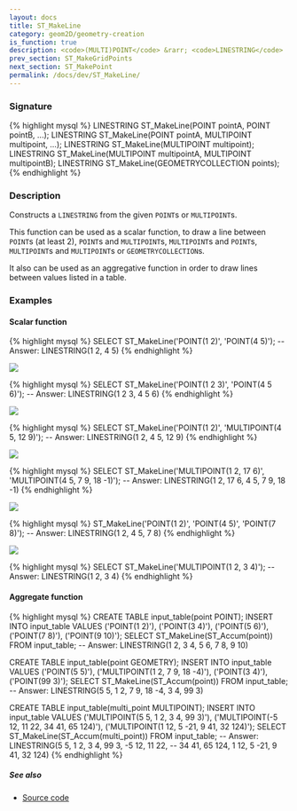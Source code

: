 ```yaml
---
layout: docs
title: ST_MakeLine
category: geom2D/geometry-creation
is_function: true
description: <code>(MULTI)POINT</code> &rarr; <code>LINESTRING</code>
prev_section: ST_MakeGridPoints
next_section: ST_MakePoint
permalink: /docs/dev/ST_MakeLine/
---
```


### Signature

{% highlight mysql %}
LINESTRING ST_MakeLine(POINT pointA, POINT pointB, ...);
LINESTRING ST_MakeLine(POINT pointA, MULTIPOINT multipoint, ...);
LINESTRING ST_MakeLine(MULTIPOINT multipoint);
LINESTRING ST_MakeLine(MULTIPOINT multipointA, MULTIPOINT multipointB);
LINESTRING ST_MakeLine(GEOMETRYCOLLECTION points);
{% endhighlight %}

### Description

Constructs a `LINESTRING` from the given `POINT`s or `MULTIPOINT`s.

This function can be used as a scalar function, to draw a line between `POINT`s (at least 2), `POINT`s and `MULTIPOINT`s, `MULTIPOINT`s and `POINT`s, `MULTIPOINT`s and `MULTIPOINT`s or `GEOMETRYCOLLECTION`s.

It also can be used as an aggregative function in order to draw lines between values listed in a table.

### Examples

#### Scalar function
{% highlight mysql %}
SELECT ST_MakeLine('POINT(1 2)', 'POINT(4 5)');
-- Answer:     LINESTRING(1 2, 4 5)
{% endhighlight %}

<img class="displayed" src="../ST_MakeLine_1.png"/>

{% highlight mysql %}
SELECT ST_MakeLine('POINT(1 2 3)', 'POINT(4 5 6)');
-- Answer:     LINESTRING(1 2 3, 4 5 6)
{% endhighlight %}

<img class="displayed" src="../ST_MakeLine_2.png"/>

{% highlight mysql %}
SELECT ST_MakeLine('POINT(1 2)', 'MULTIPOINT(4 5, 12 9)');
-- Answer:     LINESTRING(1 2, 4 5, 12 9)
{% endhighlight %}

<img class="displayed" src="../ST_MakeLine_3.png"/>

{% highlight mysql %}
SELECT ST_MakeLine('MULTIPOINT(1 2, 17 6)', 'MULTIPOINT(4 5, 7 9, 18 -1)');
-- Answer:     LINESTRING(1 2, 17 6, 4 5, 7 9, 18 -1)
{% endhighlight %}

<img class="displayed" src="../ST_MakeLine_4.png"/>

{% highlight mysql %}
ST_MakeLine('POINT(1 2)', 'POINT(4 5)', 'POINT(7 8)');
-- Answer:     LINESTRING(1 2, 4 5, 7 8)
{% endhighlight %}

<img class="displayed" src="../ST_MakeLine_5.png"/>

{% highlight mysql %}
SELECT ST_MakeLine('MULTIPOINT(1 2, 3 4)');
-- Answer:     LINESTRING(1 2, 3 4)
{% endhighlight %}

#### Aggregate function
{% highlight mysql %}
CREATE TABLE input_table(point POINT);
INSERT INTO input_table VALUES
     ('POINT(1 2)'),
     ('POINT(3 4)'),
     ('POINT(5 6)'),
     ('POINT(7 8)'),
     ('POINT(9 10)');
SELECT ST_MakeLine(ST_Accum(point)) FROM input_table;
-- Answer:     LINESTRING(1 2, 3 4, 5 6, 7 8, 9 10)

CREATE TABLE input_table(point GEOMETRY);
INSERT INTO input_table VALUES
     ('POINT(5 5)'),
     ('MULTIPOINT(1 2, 7 9, 18 -4)'),
     ('POINT(3 4)'),
     ('POINT(99 3)');
SELECT ST_MakeLine(ST_Accum(point)) FROM input_table;
-- Answer:     LINESTRING(5 5, 1 2, 7 9, 18 -4, 3 4, 99 3)

CREATE TABLE input_table(multi_point MULTIPOINT);
INSERT INTO input_table VALUES
     ('MULTIPOINT(5 5, 1 2, 3 4, 99 3)'),
     ('MULTIPOINT(-5 12, 11 22, 34 41, 65 124)'),
     ('MULTIPOINT(1 12, 5 -21, 9 41, 32 124)');
SELECT ST_MakeLine(ST_Accum(multi_point)) FROM input_table;
-- Answer:     LINESTRING(5 5, 1 2, 3 4, 99 3, -5 12, 11 22,
--             34 41, 65 124, 1 12, 5 -21, 9 41, 32 124)
{% endhighlight %}

##### See also

* <a href="https://github.com/orbisgis/h2gis/blob/master/h2spatial-ext/src/main/java/org/h2gis/h2spatialext/function/spatial/create/ST_MakeLine.java" target="_blank">Source code</a>
